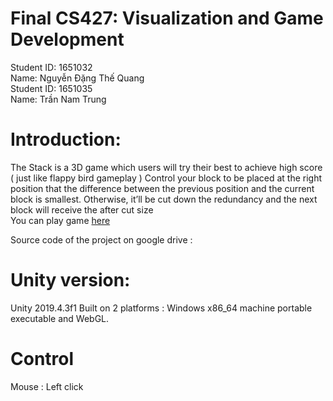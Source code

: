 # Final CS427: Visualization and Game Development
Student ID: 1651032<br/>
Name: Nguyễn Đặng Thế Quang<br/>
Student ID: 1651035<br/>
Name: Trần Nam Trung


# Introduction:
The Stack is a 3D game which users will try their best to achieve high score ( just like flappy bird gameplay )
Control your block to be placed at the right position that the difference between the previous position and the current block is smallest. Otherwise, it’ll be cut down the redundancy and the next block will receive the after cut size<br/>
You can play game [here][0]

Source code of the project on google drive : 
# Unity version:
Unity 2019.4.3f1
Built on 2 platforms : Windows x86_64 machine portable executable and WebGL.

# Control
Mouse : Left click

[0]: https://trungtipu.github.io/finaldemo/index.html
